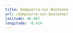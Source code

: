 ```yaml
---
title: Dampierre-sur-Boutonne
url: /dampierre-sur-boutonne/
latitude: 46.067
longitude: -0.414
---
```

